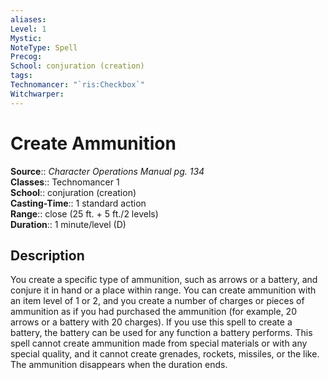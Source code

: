 ```yaml
---
aliases: 
Level: 1
Mystic: 
NoteType: Spell
Precog: 
School: conjuration (creation) 
tags: 
Technomancer: "`ris:Checkbox`"
Witchwarper: 
---
```


# Create Ammunition

**Source**:: _Character Operations Manual pg. 134_  
**Classes**:: Technomancer 1  
**School**:: conjuration (creation)  
**Casting-Time**:: 1 standard action  
**Range**:: close (25 ft. + 5 ft./2 levels)  
**Duration**:: 1 minute/level (D)  

## Description

You create a specific type of ammunition, such as arrows or a battery, and conjure it in hand or a place within range. You can create ammunition with an item level of 1 or 2, and you create a number of charges or pieces of ammunition as if you had purchased the ammunition (for example, 20 arrows or a battery with 20 charges). If you use this spell to create a battery, the battery can be used for any function a battery performs. This spell cannot create ammunition made from special materials or with any special quality, and it cannot create grenades, rockets, missiles, or the like. The ammunition disappears when the duration ends.

